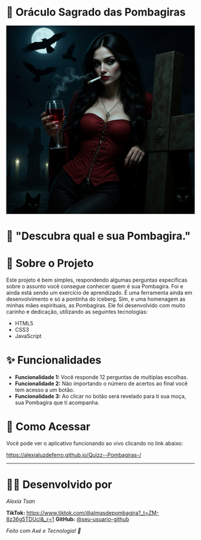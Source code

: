 # 🙏 Oráculo Sagrado das Pombagiras

![Descrição da imagem](https://raw.githubusercontent.com/alexialuzdeferro/Quizz--Pombagiras-/refs/heads/main/assets/undefined_An_Artgerm-style_hyp.png )


# 💃 "Descubra qual e sua Pombagira."



# 📖 Sobre o Projeto

Este projeto é bem simples, respondendo algumas perguntas específicas sobre o assunto você consegue conhecer quem é sua Pombagira. Foi e ainda está sendo um exercício de aprendizado. É uma ferramenta ainda em desenvolvimento e só a pontinha do iceberg. Sim, e uma homenagem as minhas mães espirituais, as Pombagiras. Ele foi desenvolvido com muito carinho e dedicação, utilizando as seguintes tecnologias:

*   HTML5
*   CSS3
*   JavaScript

# ✨ Funcionalidades

*   **Funcionalidade 1:** Você responde 12 perguntas de multiplas escolhas.
*   **Funcionalidade 2:** Não importando o número de acertos ao final você tem acesso a um botão.
*   **Funcionalidade 3:** Ao clicar no botão será revelado para ti sua moça,  sua Pombagira que ti acompanha.

# 🚀 Como Acessar

Você pode ver o aplicativo funcionando ao vivo clicando no link abaixo:

https://alexialuzdeferro.github.io/Quizz--Pombagiras-/

---

# 👩‍💻 Desenvolvido por

*Alexia Tsan*

**TikTok:** 
https://www.tiktok.com/@almasdepombagira?_t=ZM-8z36g5TDUcI&_r=1
**GitHub:** [@seu-usuario-github](https://github.com/seu-usuario-github )

*Feito com Axé e Tecnologia! 🌹*
